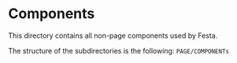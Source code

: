 # Components

This directory contains all non-page components used by Festa.

The structure of the subdirectories is the following: `PAGE/COMPONENTs`
